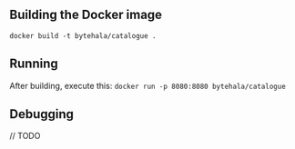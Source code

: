 ## Building the Docker image

`docker build -t bytehala/catalogue .`

## Running
After building, execute this:
`docker run -p 8080:8080 bytehala/catalogue`

## Debugging

// TODO